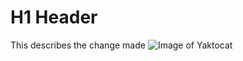 # H1 Header
This describes the change made
![Image of Yaktocat](https://octodex.github.com/images/yaktocat.png)
